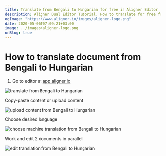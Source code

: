 ```yaml
---
title: Translate from Bengali to Hungarian for free in Aligner Editor
description: Aligner Dual Editor Tutorial. How to translate for free from Bengali to Hungarian. Aligner is multilingual document management platform. 
ogImage: "https://www.aligner.io/images/aligner-logo.png"
date: 2020-05-06T07:09:21+03:00
image: ../images/aligner-logo.png
onBlog: true
---
```


# How to translate document from Bengali to Hungarian

1. Go to editor at [app.aligner.io](https://app.aligner.io "Aligner App web page")

![translate from Bengali to Hungarian](../aligner-blank-editor.png "translate from Bengali to Hungarian")

Copy-paste content or upload content

![upload content from Bengali to Hungarian](../aligner-uploaded-document.png "upload content from Bengali to Hungarian")

Choose desired language

![choose machine translation from Bengali to Hungarian](../aligner-language-dropdown.png "choose machine translation from Bengali to Hungarian")

Work and edit 2 documents in parallel

![edit translation from Bengali to Hungarian](../aligner-double-sitded-editor.png "edit translation from Bengali to Hungarian")

